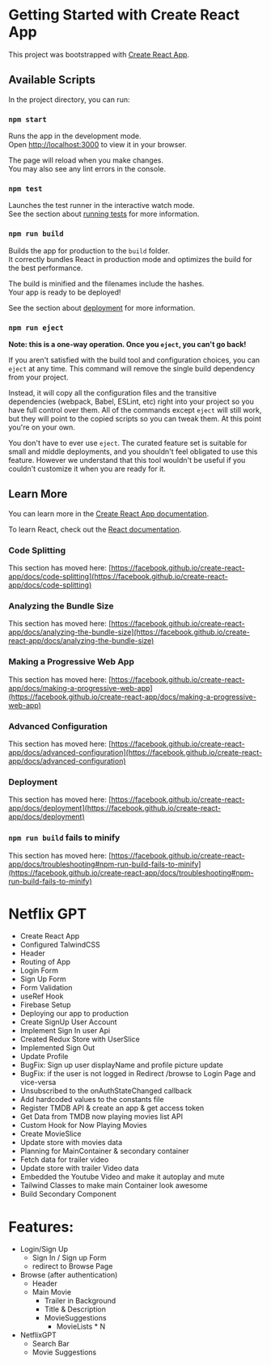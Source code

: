 # Getting Started with Create React App

This project was bootstrapped with [Create React App](https://github.com/facebook/create-react-app).

## Available Scripts

In the project directory, you can run:

### `npm start`

Runs the app in the development mode.\
Open [http://localhost:3000](http://localhost:3000) to view it in your browser.

The page will reload when you make changes.\
You may also see any lint errors in the console.

### `npm test`

Launches the test runner in the interactive watch mode.\
See the section about [running tests](https://facebook.github.io/create-react-app/docs/running-tests) for more information.

### `npm run build`

Builds the app for production to the `build` folder.\
It correctly bundles React in production mode and optimizes the build for the best performance.

The build is minified and the filenames include the hashes.\
Your app is ready to be deployed!

See the section about [deployment](https://facebook.github.io/create-react-app/docs/deployment) for more information.

### `npm run eject`

**Note: this is a one-way operation. Once you `eject`, you can't go back!**

If you aren't satisfied with the build tool and configuration choices, you can `eject` at any time. This command will remove the single build dependency from your project.

Instead, it will copy all the configuration files and the transitive dependencies (webpack, Babel, ESLint, etc) right into your project so you have full control over them. All of the commands except `eject` will still work, but they will point to the copied scripts so you can tweak them. At this point you're on your own.

You don't have to ever use `eject`. The curated feature set is suitable for small and middle deployments, and you shouldn't feel obligated to use this feature. However we understand that this tool wouldn't be useful if you couldn't customize it when you are ready for it.

## Learn More

You can learn more in the [Create React App documentation](https://facebook.github.io/create-react-app/docs/getting-started).

To learn React, check out the [React documentation](https://reactjs.org/).

### Code Splitting

This section has moved here: [https://facebook.github.io/create-react-app/docs/code-splitting](https://facebook.github.io/create-react-app/docs/code-splitting)

### Analyzing the Bundle Size

This section has moved here: [https://facebook.github.io/create-react-app/docs/analyzing-the-bundle-size](https://facebook.github.io/create-react-app/docs/analyzing-the-bundle-size)

### Making a Progressive Web App

This section has moved here: [https://facebook.github.io/create-react-app/docs/making-a-progressive-web-app](https://facebook.github.io/create-react-app/docs/making-a-progressive-web-app)

### Advanced Configuration

This section has moved here: [https://facebook.github.io/create-react-app/docs/advanced-configuration](https://facebook.github.io/create-react-app/docs/advanced-configuration)

### Deployment

This section has moved here: [https://facebook.github.io/create-react-app/docs/deployment](https://facebook.github.io/create-react-app/docs/deployment)

### `npm run build` fails to minify

This section has moved here: [https://facebook.github.io/create-react-app/docs/troubleshooting#npm-run-build-fails-to-minify](https://facebook.github.io/create-react-app/docs/troubleshooting#npm-run-build-fails-to-minify)


# Netflix GPT
 - Create React App
 - Configured TalwindCSS
 - Header
 - Routing of App
 - Login Form
 - Sign Up Form
 - Form Validation
 - useRef Hook
 - Firebase Setup
 - Deploying our app to production
 - Create SignUp User Account
 - Implement Sign In user Api
 - Created Redux Store with UserSlice
 - Implemented Sign Out
 - Update Profile
 - BugFix: Sign up user displayName and profile picture update
 - BugFix: if the user is not logged in Redirect /browse to Login Page and vice-versa
 - Unsubscribed to the onAuthStateChanged callback
 - Add hardcoded values to the constants file
 - Register TMDB API & create an app & get access token
 - Get Data from TMDB now playing movies list API
 - Custom Hook for Now Playing Movies
 - Create MovieSlice
 - Update store with movies data
 - Planning for MainContainer & secondary container
 - Fetch data for trailer video
 - Update store with trailer Video data
 - Embedded the Youtube Video and make it autoplay and mute
 - Tailwind Classes to make main Container look awesome
 - Build Secondary Component


# Features:
 - Login/Sign Up
    - Sign In / Sign up Form
    - redirect to Browse Page
 - Browse (after authentication)
    - Header
    - Main Movie
        - Trailer in Background
        - Title & Description
        - MovieSuggestions
            - MovieLists * N
 - NetflixGPT
    - Search Bar
    - Movie Suggestions